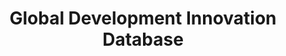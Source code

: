 ---
layout: default
associated_platform: Results for Development
country: United Kingdom
last_edit: '2022-07-18T03:31:00.000Z'
location: https://docs.google.com/spreadsheets/d/1Krpro1m4EXR5TYTPMIfPulKSfIXnoQSd/edit#gid=1905293982
notes: some notes
point_of_contact: Agnes
shortname: r4d_global_dev_innovs
title: Global Development Innovation Database
uuid: recqJwzGDGmfb1PM7
---